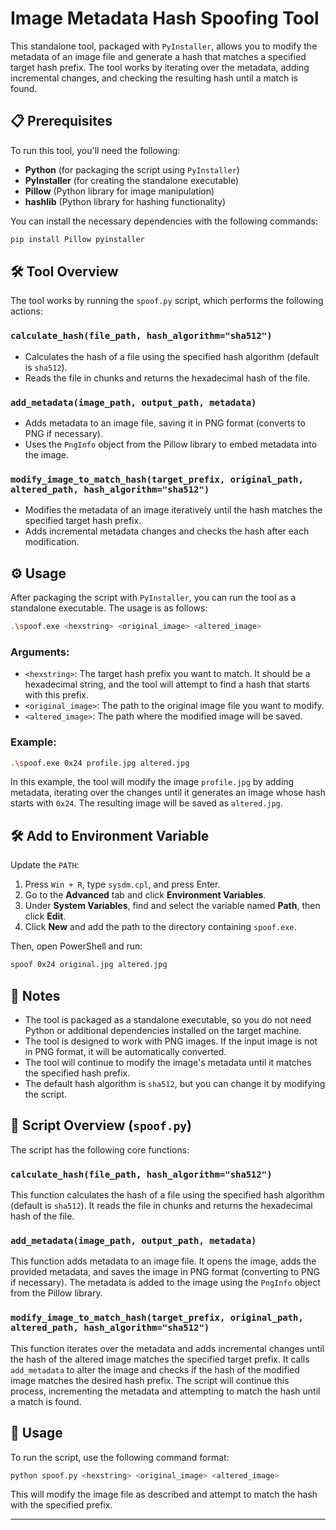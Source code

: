 # Image Metadata Hash Spoofing Tool

This standalone tool, packaged with `PyInstaller`, allows you to modify the metadata of an image file and generate a hash that matches a specified target hash prefix. The tool works by iterating over the metadata, adding incremental changes, and checking the resulting hash until a match is found.

## 📋 Prerequisites

To run this tool, you'll need the following:

- **Python** (for packaging the script using `PyInstaller`)
- **PyInstaller** (for creating the standalone executable)
- **Pillow** (Python library for image manipulation)
- **hashlib** (Python library for hashing functionality)

You can install the necessary dependencies with the following commands:

```bash
pip install Pillow pyinstaller
```

## 🛠️ Tool Overview

The tool works by running the `spoof.py` script, which performs the following actions:

### `calculate_hash(file_path, hash_algorithm="sha512")`

- Calculates the hash of a file using the specified hash algorithm (default is `sha512`).
- Reads the file in chunks and returns the hexadecimal hash of the file.

### `add_metadata(image_path, output_path, metadata)`

- Adds metadata to an image file, saving it in PNG format (converts to PNG if necessary).
- Uses the `PngInfo` object from the Pillow library to embed metadata into the image.

### `modify_image_to_match_hash(target_prefix, original_path, altered_path, hash_algorithm="sha512")`

- Modifies the metadata of an image iteratively until the hash matches the specified target hash prefix.
- Adds incremental metadata changes and checks the hash after each modification.

## ⚙️ Usage

After packaging the script with `PyInstaller`, you can run the tool as a standalone executable. The usage is as follows:

```bash
.\spoof.exe <hexstring> <original_image> <altered_image>
```

### Arguments:

- `<hexstring>`: The target hash prefix you want to match. It should be a hexadecimal string, and the tool will attempt to find a hash that starts with this prefix.
- `<original_image>`: The path to the original image file you want to modify.
- `<altered_image>`: The path where the modified image will be saved.

### Example:

```bash
.\spoof.exe 0x24 profile.jpg altered.jpg
```

In this example, the tool will modify the image `profile.jpg` by adding metadata, iterating over the changes until it generates an image whose hash starts with `0x24`. The resulting image will be saved as `altered.jpg`.

## 🛠️ Add to Environment Variable

Update the `PATH`:

1. Press `Win + R`, type `sysdm.cpl`, and press Enter.
2. Go to the **Advanced** tab and click **Environment Variables**.
3. Under **System Variables**, find and select the variable named **Path**, then click **Edit**.
4. Click **New** and add the path to the directory containing `spoof.exe`.

Then, open PowerShell and run:

```bash
spoof 0x24 original.jpg altered.jpg
```

## 📜 Notes

- The tool is packaged as a standalone executable, so you do not need Python or additional dependencies installed on the target machine.
- The tool is designed to work with PNG images. If the input image is not in PNG format, it will be automatically converted.
- The tool will continue to modify the image's metadata until it matches the specified hash prefix.
- The default hash algorithm is `sha512`, but you can change it by modifying the script.

## 📝 Script Overview (`spoof.py`)

The script has the following core functions:

### `calculate_hash(file_path, hash_algorithm="sha512")`

This function calculates the hash of a file using the specified hash algorithm (default is `sha512`). It reads the file in chunks and returns the hexadecimal hash of the file.

### `add_metadata(image_path, output_path, metadata)`

This function adds metadata to an image file. It opens the image, adds the provided metadata, and saves the image in PNG format (converting to PNG if necessary). The metadata is added to the image using the `PngInfo` object from the Pillow library.

### `modify_image_to_match_hash(target_prefix, original_path, altered_path, hash_algorithm="sha512")`

This function iterates over the metadata and adds incremental changes until the hash of the altered image matches the specified target prefix. It calls `add_metadata` to alter the image and checks if the hash of the modified image matches the desired hash prefix. The script will continue this process, incrementing the metadata and attempting to match the hash until a match is found.

## 🚀 Usage

To run the script, use the following command format:

```bash
python spoof.py <hexstring> <original_image> <altered_image>
```

This will modify the image file as described and attempt to match the hash with the specified prefix.

---


